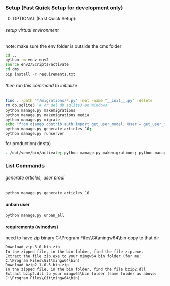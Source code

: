 
### Setup (Fast Quick Setup for development only)


0. OPTIONAL (Fast Quick Setup):

###### setup virtual environment
note: make sure the env folder is outside the cms folder
```bash
cd ..
python -m venv env2
source env2/Scripts/activate
cd cms
pip install -r requirements.txt
```
###### then run this command to initialize
```bash
find . -path "*/migrations/*.py" -not -name "__init__.py" -delete
rm db.sqlite3  # or del db.sqlite3 on Windows
python manage.py makemigrations
python manage.py makemigrations media
python manage.py migrate
echo "from django.contrib.auth import get_user_model; User = get_user_model(); User.objects.create_superuser('admin', 'admin@example.com', 'admin')" | python manage.py shell
python manage.py generate_articles 10;
python manage.py runserver
```


for production(kinsta)
```bash
. /opt/venv/bin/activate; python manage.py makemigrations; python manage.py makemigrations media; python manage.py migrate; echo "from django.contrib.auth import get_user_model; User = get_user_model(); User.objects.create_superuser('admin', 'admin@example.com', 'admin')" | python manage.py shell; python manage.py generate_articles 10
```


### List Commands


###### generate articles, user prodi
```bash
python manage.py generate_articles 10
```

#### unban user

```bash
python manage.py unban_all
```



#### requirements (winodws)
need to have zip binary
C:\Program Files\Git\mingw64\bin
copy to that dir
```
Download zip-3.0-bin.zip
In the zipped file, in the bin folder, find the file zip.exe.
Extract the file zip.exe to your mingw64 bin folder (for me: C:\Program Files\Git\mingw64\bin)
Download bzip2-1.0.5-bin.zip
In the zipped file, in the bin folder, find the file bzip2.dll
Extract bzip2.dll to your mingw64\bin folder (same folder as above: C:\Program Files\Git\mingw64\bin)
```


